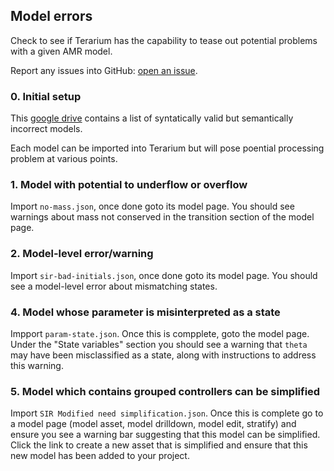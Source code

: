 ## Model errors
Check to see if Terarium has the capability to tease out potential problems with a given AMR model.

Report any issues into GitHub: [open an issue](https://github.com/DARPA-ASKEM/terarium/issues/new?assignees=&labels=bug%2C+Q%26A&template=qa-issue.md&title=%5BBUG%5D%3A+).


### 0. Initial setup
This [google drive](https://drive.google.com/drive/folders/1TWX96QmPHKkyGlYKX4lNsBnQCbsSKtwY) contains a list of syntatically valid but semantically incorrect models.

Each model can be imported into Terarium but will pose poential processing problem at various points.


### 1. Model with potential to underflow or overflow
Import `no-mass.json`, once done goto its model page. You should see warnings about mass not conserved in the transition section of the model page.


### 2. Model-level error/warning
Import `sir-bad-initials.json`, once done goto its model page. You should see a model-level error about mismatching states.


### 4. Model whose parameter is misinterpreted as a state
Impport `param-state.json`. Once this is compplete, goto the model page. Under the "State variables" section you should see a warning that `theta` may have been misclassified as a state, along with instructions to address this warning.

### 5. Model which contains grouped controllers can be simplified
Import `SIR Modified need simplification.json`. Once this is complete go to a model page (model asset, model drilldown, model edit, stratify) and ensure you see a warning bar suggesting that this model can be simplified. Click the link to create a new asset that is simplified and ensure that this new model has been added to your project.

